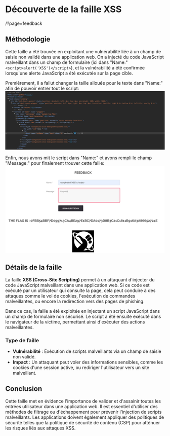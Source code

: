 # Découverte de la faille XSS
/?page=feedback

## Méthodologie

Cette faille a été trouvée en exploitant une vulnérabilité liée à un champ de saisie non validé dans une application web. 
On a injecté du code JavaScript malveillant dans un champ de formulaire (ici dans "Name:" `<script>alert('XSS')</script>`), 
et la vulnérabilité a été confirmée lorsqu'une alerte JavaScript a été exécutée sur la page cible.

Premièrement, il a fallut changer la taille allouée pour le texte dans "Name:" afin de pouvoir entrer tout le script:
![XSS-inspect](../Assets/xss-inspect.png)

Enfin, nous avons mit le script dans "Name:" et avons rempli le champ "Message:" pour finalement trouver cette faille:
![XSS-breach](../Assets/xss-flag.png)

## Détails de la faille

La faille **XSS (Cross-Site Scripting)** permet à un attaquant d'injecter du code JavaScript malveillant dans une application web. 
Si ce code est exécuté par un utilisateur qui consulte la page, cela peut conduire à des attaques comme le vol de cookies, 
l'exécution de commandes malveillantes, ou encore la redirection vers des pages de phishing.

Dans ce cas, la faille a été exploitée en injectant un script JavaScript dans un champ de formulaire non sécurisé. 
Le script a été ensuite exécuté dans le navigateur de la victime, permettant ainsi d'exécuter des actions malveillantes.

### Type de faille

- **Vulnérabilité** : Exécution de scripts malveillants via un champ de saisie non validé.
- **Impact** : Un attaquant peut voler des informations sensibles, comme les cookies d'une session active, ou rediriger l'utilisateur vers un site malveillant.

## Conclusion

Cette faille met en évidence l'importance de valider et d'assainir toutes les entrées utilisateur dans une application web. 
Il est essentiel d'utiliser des méthodes de filtrage ou d'échappement pour prévenir l'injection de scripts malveillants. 
Les applications doivent également appliquer des politiques de sécurité telles que la politique de sécurité de contenu (CSP) pour atténuer les risques liés aux attaques XSS.
